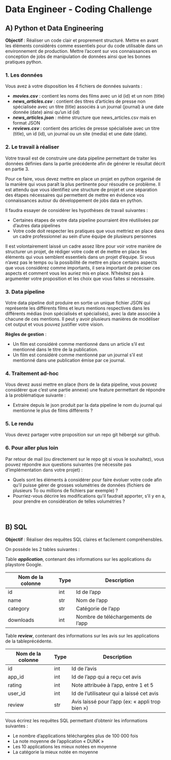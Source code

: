 # Data Engineer - Coding Challenge

## A) Python et Data Engineering

**Objectif** : Réaliser un code clair et proprement structuré. Mettre en avant les éléments considérés comme essentiels pour du code utilisable dans un environnement de production. Mettre l’accent sur vos connaissances en conception de jobs de manipulation de données ainsi que les bonnes pratiques python.

### 1. Les données

Vous avez à votre disposition les 4 fichiers de données suivants :
- ***movies.csv*** : contient les noms des films avec un id (id) et un nom (title)
- ***news_articles.csv*** : contient des titres d’articles de presse non spécialisée avec un titre (title) associés à un journal (journal) à une date donnée (date) ainsi qu’un id (id)
- ***news_articles.json*** : même structure que news_articles.csv mais en format JSON
- ***reviews.csv*** : contient des articles de presse spécialisée avec un titre (title), un id (id), un journal ou un site (media) et une date (date).

### 2. Le travail à réaliser

Votre travail est de construire une data pipeline permettant de traiter les données définies dans la partie précédente afin de générer le résultat décrit en partie 3.

Pour ce faire, vous devez mettre en place un projet en python organisé de la manière qui vous paraît la plus pertinente pour résoudre ce problème. Il est attendu que vous identifiez une structure de projet et une séparation des étapes nécessaires qui permettent de mettre en évidence vos connaissances autour du développement de jobs data en python.

Il faudra essayer de considérer les hypothèses de travail suivantes :
- Certaines étapes de votre data pipeline pourraient être réutilisées par d’autres data pipelines
- Votre code doit respecter les pratiques que vous mettriez en place dans un cadre professionnel au sein d’une équipe de plusieurs personnes

Il est volontairement laissé un cadre assez libre pour voir votre manière de structurer un projet, de rédiger votre code et de mettre en place les éléments qui vous semblent essentiels dans un projet d’équipe. Si vous n’avez pas le temps ou la possibilité de mettre en place certains aspects que vous considérez comme importants, il sera important de préciser ces aspects et comment vous les auriez mis en place. N’hésitez pas à argumenter votre proposition et les choix que vous faites si nécessaire.

### 3. Data pipeline

Votre data pipeline doit produire en sortie un unique fichier JSON qui représente les différents films et leurs mentions respectives dans les différents médias (non spécialisés et spécialisés), avec la date associée à chacune de ces mentions. Il peut y avoir plusieurs manières de modéliser cet output et vous pouvez justifier votre vision.

**Règles de gestion** :

- Un film est considéré comme mentionné dans un article s’il est mentionné dans le titre de la publication.
- Un film est considéré comme mentionné par un journal s’il est mentionné dans une publication émise par ce journal.

### 4. Traitement ad-hoc

Vous devez aussi mettre en place (hors de la data pipeline, vous pouvez considérer que c’est une partie annexe) une feature permettant de répondre à la problématique suivante :

- Extraire depuis le json produit par la data pipeline le nom du journal qui mentionne le plus de films différents ?

### 5. Le rendu

Vous devez partager votre proposition sur un repo git hébergé sur github.

### 6. Pour aller plus loin

Par retour de mail (ou directement sur le repo git si vous le souhaitez), vous pouvez répondre aux questions suivantes (ne nécessite pas d’implémentation dans votre projet) :

- Quels sont les éléments à considérer pour faire évoluer votre code afin qu’il puisse gérer de grosses volumétries de données (fichiers de plusieurs To ou millions de fichiers par exemple) ?
- Pourriez-vous décrire les modifications qu’il faudrait apporter, s’il y en a, pour prendre en considération de telles volumétries ?

<br />

## B) SQL

**Objectif** : Réaliser des requêtes SQL claires et facilement compréhensbles.

On possède les 2 tables suivantes :

Table ***application***, contenant des informations sur les applications du playstore Google.

Nom de la colonne | Type | Description
--- | --- | ---
id | int | Id de l’app
name | str | Nom de l’app
category | str | Catégorie de l’app
downloads | int | Nombre de téléchargements de l’app

Table ***review***, contenant des informations sur les avis sur les applications de la tableprécédente.

Nom de la colonne | Type | Description
--- | --- | ---
id | int | Id de l’avis
app_id | int | Id de l’app qui a reçu cet avis
rating | int | Note attribuée à l’app, entre 1 et 5
user_id | int | Id de l’utilisateur qui a laissé cet avis
review | str | Avis laissé pour l’app (ex: « appli trop bien »)

Vous écrirez les requêtes SQL permettant d’obtenir les informations suivantes :

- Le nombre d’applications téléchargées plus de 100 000 fois
- La note moyenne de l’application « DUNK »
- Les 10 applications les mieux notées en moyenne
- La catégorie la mieux notée en moyenne

